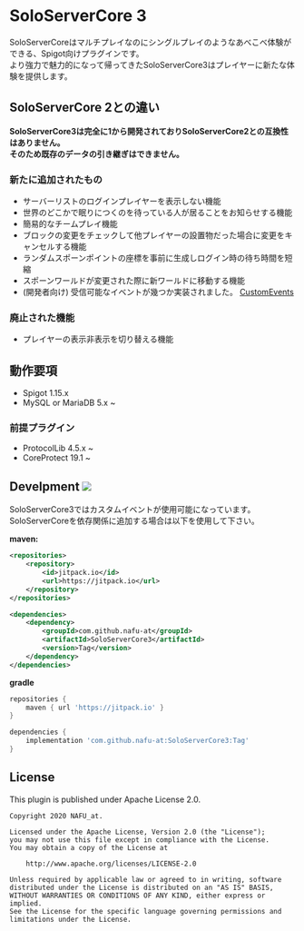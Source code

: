 # SoloServerCore 3
SoloServerCoreはマルチプレイなのにシングルプレイのようなあべこべ体験ができる、Spigot向けプラグインです。  
より強力で魅力的になって帰ってきたSoloServerCore3はプレイヤーに新たな体験を提供します。

## SoloServerCore 2との違い
**SoloServerCore3は完全に1から開発されておりSoloServerCore2との互換性はありません。  
そのため既存のデータの引き継ぎはできません。**

### 新たに追加されたもの
- サーバーリストのログインプレイヤーを表示しない機能
- 世界のどこかで眠りにつくのを待っている人が居ることをお知らせする機能
- 簡易的なチームプレイ機能
- ブロックの変更をチェックして他プレイヤーの設置物だった場合に変更をキャンセルする機能
- ランダムスポーンポイントの座標を事前に生成しログイン時の待ち時間を短縮
- スポーンワールドが変更された際に新ワールドに移動する機能
- (開発者向け) 受信可能なイベントが幾つか実装されました。 [CustomEvents](./CustomEvent.md)

### 廃止された機能
- プレイヤーの表示非表示を切り替える機能

## 動作要項
- Spigot 1.15.x
- MySQL or MariaDB 5.x ~

### 前提プラグイン
- ProtocolLib 4.5.x ~
- CoreProtect 19.1 ~

## Develpment [![](https://jitpack.io/v/nafu-at/SoloServerCore3.svg)](https://jitpack.io/#nafu-at/SoloServerCore3)

SoloServerCore3ではカスタムイベントが使用可能になっています。  
SoloServerCoreを依存関係に追加する場合は以下を使用して下さい。

**maven:**
```xml
<repositories>
    <repository>
        <id>jitpack.io</id>
        <url>https://jitpack.io</url>
    </repository>
</repositories>

<dependencies>
    <dependency>
	    <groupId>com.github.nafu-at</groupId>
	    <artifactId>SoloServerCore3</artifactId>
	    <version>Tag</version>
	</dependency>
</dependencies>
```

**gradle**
```gradle
repositories {
    maven { url 'https://jitpack.io' }
}

dependencies {
    implementation 'com.github.nafu-at:SoloServerCore3:Tag'
}

```

## License
This plugin is published under Apache License 2.0.
```
Copyright 2020 NAFU_at.

Licensed under the Apache License, Version 2.0 (the "License");
you may not use this file except in compliance with the License.
You may obtain a copy of the License at

    http://www.apache.org/licenses/LICENSE-2.0

Unless required by applicable law or agreed to in writing, software
distributed under the License is distributed on an "AS IS" BASIS,
WITHOUT WARRANTIES OR CONDITIONS OF ANY KIND, either express or implied.
See the License for the specific language governing permissions and
limitations under the License.
```

